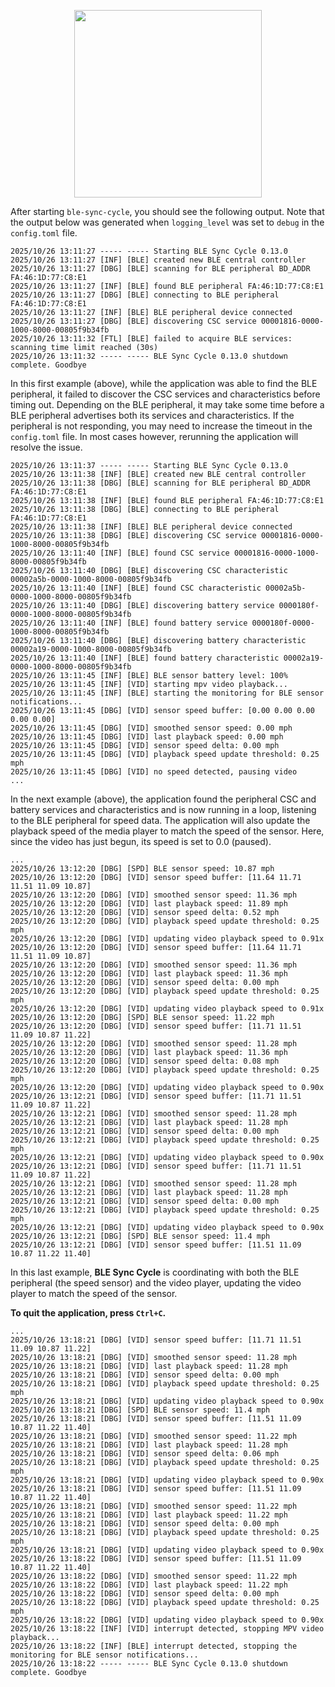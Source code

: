 <p align="center">
<picture><source media="(prefers-color-scheme: dark)" srcset="https://github.com/user-attachments/assets/12027074-e126-48d1-b9e5-25850e39dd62"><source media="(prefers-color-scheme: light)" srcset="https://github.com/user-attachments/assets/12027074-e126-48d1-b9e5-25850e39dd62"><img src="[https://github.com/user-attachments/assets/12027074-e126-48d1-b9e5-25850e39dd62](https://github.com/user-attachments/assets/12027074-e126-48d1-b9e5-25850e39dd62)" width=300></picture>
</p>

After starting `ble-sync-cycle`, you should see the following output. Note that the output below was generated when `logging_level` was set to `debug` in the `config.toml` file.

```console
2025/10/26 13:11:27 ----- ----- Starting BLE Sync Cycle 0.13.0
2025/10/26 13:11:27 [INF] [BLE] created new BLE central controller
2025/10/26 13:11:27 [DBG] [BLE] scanning for BLE peripheral BD_ADDR FA:46:1D:77:C8:E1
2025/10/26 13:11:27 [INF] [BLE] found BLE peripheral FA:46:1D:77:C8:E1
2025/10/26 13:11:27 [DBG] [BLE] connecting to BLE peripheral FA:46:1D:77:C8:E1
2025/10/26 13:11:27 [INF] [BLE] BLE peripheral device connected
2025/10/26 13:11:27 [DBG] [BLE] discovering CSC service 00001816-0000-1000-8000-00805f9b34fb
2025/10/26 13:11:32 [FTL] [BLE] failed to acquire BLE services: scanning time limit reached (30s)
2025/10/26 13:11:32 ----- ----- BLE Sync Cycle 0.13.0 shutdown complete. Goodbye
```

In this first example (above), while the application was able to find the BLE peripheral, it failed to discover the CSC services and characteristics before timing out. Depending on the BLE peripheral, it may take some time before a BLE peripheral advertises both its services and characteristics. If the peripheral is not responding, you may need to increase the timeout in the `config.toml` file. In most cases however, rerunning the application will resolve the issue.

```console
2025/10/26 13:11:37 ----- ----- Starting BLE Sync Cycle 0.13.0
2025/10/26 13:11:38 [INF] [BLE] created new BLE central controller
2025/10/26 13:11:38 [DBG] [BLE] scanning for BLE peripheral BD_ADDR FA:46:1D:77:C8:E1
2025/10/26 13:11:38 [INF] [BLE] found BLE peripheral FA:46:1D:77:C8:E1
2025/10/26 13:11:38 [DBG] [BLE] connecting to BLE peripheral FA:46:1D:77:C8:E1
2025/10/26 13:11:38 [INF] [BLE] BLE peripheral device connected
2025/10/26 13:11:38 [DBG] [BLE] discovering CSC service 00001816-0000-1000-8000-00805f9b34fb
2025/10/26 13:11:40 [INF] [BLE] found CSC service 00001816-0000-1000-8000-00805f9b34fb
2025/10/26 13:11:40 [DBG] [BLE] discovering CSC characteristic 00002a5b-0000-1000-8000-00805f9b34fb
2025/10/26 13:11:40 [INF] [BLE] found CSC characteristic 00002a5b-0000-1000-8000-00805f9b34fb
2025/10/26 13:11:40 [DBG] [BLE] discovering battery service 0000180f-0000-1000-8000-00805f9b34fb
2025/10/26 13:11:40 [INF] [BLE] found battery service 0000180f-0000-1000-8000-00805f9b34fb
2025/10/26 13:11:40 [DBG] [BLE] discovering battery characteristic 00002a19-0000-1000-8000-00805f9b34fb
2025/10/26 13:11:40 [INF] [BLE] found battery characteristic 00002a19-0000-1000-8000-00805f9b34fb
2025/10/26 13:11:45 [INF] [BLE] BLE sensor battery level: 100%
2025/10/26 13:11:45 [INF] [VID] starting mpv video playback...
2025/10/26 13:11:45 [INF] [BLE] starting the monitoring for BLE sensor notifications...
2025/10/26 13:11:45 [DBG] [VID] sensor speed buffer: [0.00 0.00 0.00 0.00 0.00]
2025/10/26 13:11:45 [DBG] [VID] smoothed sensor speed: 0.00 mph
2025/10/26 13:11:45 [DBG] [VID] last playback speed: 0.00 mph
2025/10/26 13:11:45 [DBG] [VID] sensor speed delta: 0.00 mph
2025/10/26 13:11:45 [DBG] [VID] playback speed update threshold: 0.25 mph
2025/10/26 13:11:45 [DBG] [VID] no speed detected, pausing video
...
```

In the next example (above), the application found the peripheral CSC and battery services and characteristics and is now running in a loop, listening to the BLE peripheral for speed data. The application will also update the playback speed of the media player to match the speed of the sensor. Here, since the video has just begun, its speed is set to 0.0 (paused).

```console
...
2025/10/26 13:12:20 [DBG] [SPD] BLE sensor speed: 10.87 mph
2025/10/26 13:12:20 [DBG] [VID] sensor speed buffer: [11.64 11.71 11.51 11.09 10.87]
2025/10/26 13:12:20 [DBG] [VID] smoothed sensor speed: 11.36 mph
2025/10/26 13:12:20 [DBG] [VID] last playback speed: 11.89 mph
2025/10/26 13:12:20 [DBG] [VID] sensor speed delta: 0.52 mph
2025/10/26 13:12:20 [DBG] [VID] playback speed update threshold: 0.25 mph
2025/10/26 13:12:20 [DBG] [VID] updating video playback speed to 0.91x
2025/10/26 13:12:20 [DBG] [VID] sensor speed buffer: [11.64 11.71 11.51 11.09 10.87]
2025/10/26 13:12:20 [DBG] [VID] smoothed sensor speed: 11.36 mph
2025/10/26 13:12:20 [DBG] [VID] last playback speed: 11.36 mph
2025/10/26 13:12:20 [DBG] [VID] sensor speed delta: 0.00 mph
2025/10/26 13:12:20 [DBG] [VID] playback speed update threshold: 0.25 mph
2025/10/26 13:12:20 [DBG] [VID] updating video playback speed to 0.91x
2025/10/26 13:12:20 [DBG] [SPD] BLE sensor speed: 11.22 mph
2025/10/26 13:12:20 [DBG] [VID] sensor speed buffer: [11.71 11.51 11.09 10.87 11.22]
2025/10/26 13:12:20 [DBG] [VID] smoothed sensor speed: 11.28 mph
2025/10/26 13:12:20 [DBG] [VID] last playback speed: 11.36 mph
2025/10/26 13:12:20 [DBG] [VID] sensor speed delta: 0.08 mph
2025/10/26 13:12:20 [DBG] [VID] playback speed update threshold: 0.25 mph
2025/10/26 13:12:20 [DBG] [VID] updating video playback speed to 0.90x
2025/10/26 13:12:21 [DBG] [VID] sensor speed buffer: [11.71 11.51 11.09 10.87 11.22]
2025/10/26 13:12:21 [DBG] [VID] smoothed sensor speed: 11.28 mph
2025/10/26 13:12:21 [DBG] [VID] last playback speed: 11.28 mph
2025/10/26 13:12:21 [DBG] [VID] sensor speed delta: 0.00 mph
2025/10/26 13:12:21 [DBG] [VID] playback speed update threshold: 0.25 mph
2025/10/26 13:12:21 [DBG] [VID] updating video playback speed to 0.90x
2025/10/26 13:12:21 [DBG] [VID] sensor speed buffer: [11.71 11.51 11.09 10.87 11.22]
2025/10/26 13:12:21 [DBG] [VID] smoothed sensor speed: 11.28 mph
2025/10/26 13:12:21 [DBG] [VID] last playback speed: 11.28 mph
2025/10/26 13:12:21 [DBG] [VID] sensor speed delta: 0.00 mph
2025/10/26 13:12:21 [DBG] [VID] playback speed update threshold: 0.25 mph
2025/10/26 13:12:21 [DBG] [VID] updating video playback speed to 0.90x
2025/10/26 13:12:21 [DBG] [SPD] BLE sensor speed: 11.4 mph
2025/10/26 13:12:21 [DBG] [VID] sensor speed buffer: [11.51 11.09 10.87 11.22 11.40]

```

In this last example, **BLE Sync Cycle** is coordinating with both the BLE peripheral (the speed sensor) and the video player, updating the video player to match the speed of the sensor.

**To quit the application, press `Ctrl+C`.**

```console
...
2025/10/26 13:18:21 [DBG] [VID] sensor speed buffer: [11.71 11.51 11.09 10.87 11.22]
2025/10/26 13:18:21 [DBG] [VID] smoothed sensor speed: 11.28 mph
2025/10/26 13:18:21 [DBG] [VID] last playback speed: 11.28 mph
2025/10/26 13:18:21 [DBG] [VID] sensor speed delta: 0.00 mph
2025/10/26 13:18:21 [DBG] [VID] playback speed update threshold: 0.25 mph
2025/10/26 13:18:21 [DBG] [VID] updating video playback speed to 0.90x
2025/10/26 13:18:21 [DBG] [SPD] BLE sensor speed: 11.4 mph
2025/10/26 13:18:21 [DBG] [VID] sensor speed buffer: [11.51 11.09 10.87 11.22 11.40]
2025/10/26 13:18:21 [DBG] [VID] smoothed sensor speed: 11.22 mph
2025/10/26 13:18:21 [DBG] [VID] last playback speed: 11.28 mph
2025/10/26 13:18:21 [DBG] [VID] sensor speed delta: 0.06 mph
2025/10/26 13:18:21 [DBG] [VID] playback speed update threshold: 0.25 mph
2025/10/26 13:18:21 [DBG] [VID] updating video playback speed to 0.90x
2025/10/26 13:18:21 [DBG] [VID] sensor speed buffer: [11.51 11.09 10.87 11.22 11.40]
2025/10/26 13:18:21 [DBG] [VID] smoothed sensor speed: 11.22 mph
2025/10/26 13:18:21 [DBG] [VID] last playback speed: 11.22 mph
2025/10/26 13:18:21 [DBG] [VID] sensor speed delta: 0.00 mph
2025/10/26 13:18:21 [DBG] [VID] playback speed update threshold: 0.25 mph
2025/10/26 13:18:21 [DBG] [VID] updating video playback speed to 0.90x
2025/10/26 13:18:22 [DBG] [VID] sensor speed buffer: [11.51 11.09 10.87 11.22 11.40]
2025/10/26 13:18:22 [DBG] [VID] smoothed sensor speed: 11.22 mph
2025/10/26 13:18:22 [DBG] [VID] last playback speed: 11.22 mph
2025/10/26 13:18:22 [DBG] [VID] sensor speed delta: 0.00 mph
2025/10/26 13:18:22 [DBG] [VID] playback speed update threshold: 0.25 mph
2025/10/26 13:18:22 [DBG] [VID] updating video playback speed to 0.90x
2025/10/26 13:18:22 [INF] [VID] interrupt detected, stopping MPV video playback...
2025/10/26 13:18:22 [INF] [BLE] interrupt detected, stopping the monitoring for BLE sensor notifications...
2025/10/26 13:18:22 ----- ----- BLE Sync Cycle 0.13.0 shutdown complete. Goodbye
```
